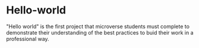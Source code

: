 # Hello-world

"Hello world" is the first project that microverse students must complete to demonstrate their understanding of the best practices to buid their work in a professional way.
